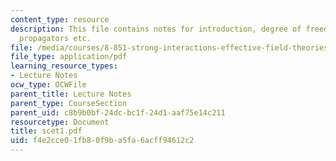 ```yaml
---
content_type: resource
description: This file contains notes for introduction, degree of freedom, scales,
  propagators etc.
file: /media/courses/8-851-strong-interactions-effective-field-theories-of-qcd-spring-2006/f4e2cce01fb80f9ba5fa6acff94612c2_scet1.pdf
file_type: application/pdf
learning_resource_types:
- Lecture Notes
ocw_type: OCWFile
parent_title: Lecture Notes
parent_type: CourseSection
parent_uid: c8b9b0bf-24dc-bc1f-24d1-aaf75e14c211
resourcetype: Document
title: scet1.pdf
uid: f4e2cce0-1fb8-0f9b-a5fa-6acff94612c2
---
```

